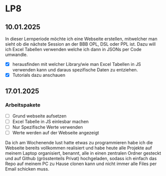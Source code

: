 # LP8
## 10.01.2025
In dieser Lernperiode möchte ich eine Webseite erstellen, mitwelcher man sieht ob die nächste Session an der BBB OPL, DSL oder PPL ist. Dazu will ich Excel Tabellen verwenden welche ich dann in JSONs per Code umwandle. 

- [X] herausfinden mit welcher Library/wie man Excel Tabellen in JS verwenden kann und daraus spezifische Daten zu entziehen.
- [X] Tutorials dazu anschauen
      
## 17.01.2025
### Arbeitspakete
- [ ] Grund webseite aufsetzen
- [ ] Excel Tabelle in JS einlesbar machen
- [ ] Nur Spezifische Werte verwenden
- [ ] Werte werden auf der Webseite angezeigt

Da ich am Wochenende lust hatte etwas zu programmieren habe ich die Webseite bereits vollkommen realisiert und habe heute alle Projekte auf meinem Laptop organisiert, benannt, alle in einen zentralen Ordner gesteckt und auf Github (grösstenteils Privat) hochgeladen, sodass ich einfach das Repo auf meinem PC zu Hause clonen kann und nicht immer alle Files per Email schicken muss. 
